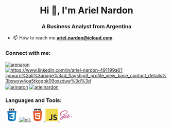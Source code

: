 <h1 align="center">Hi 👋, I'm Ariel Nardon</h1>
<h3 align="center">A Business Analyst from Argentina</h3>

- 📫 How to reach me **ariel.nardon@icloud.com**

<h3 align="left">Connect with me:</h3>
<p align="left">
<a href="https://twitter.com/arinaron" target="blank"><img align="center" src="https://raw.githubusercontent.com/rahuldkjain/github-profile-readme-generator/master/src/images/icons/Social/twitter.svg" alt="arenaron" height="30" width="40" /></a>
<a href="https://www.linkedin.com/in/ariel-nardon-491199a6" target="blank"><img align="center" src="https://raw.githubusercontent.com/rahuldkjain/github-profile-readme-generator/master/src/images/icons/Social/linked-in-alt.svg" alt="https://www.linkedin.com/in/ariel-nardon-491199a6?lipi=urn%3ali%3apage%3ad_flagship3_profile_view_base_contact_details%3bxwxw4oa5tkgqpk09oxzduw%3d%3d" height="30" width="40" /></a>
<a href="https://instagram.com/arinaron" target="blank"><img align="center" src="https://raw.githubusercontent.com/rahuldkjain/github-profile-readme-generator/master/src/images/icons/Social/instagram.svg" alt="arinaron" height="30" width="40" /></a>
<a href="https://www.youtube.com/c/arielnardon" target="blank"><img align="center" src="https://raw.githubusercontent.com/rahuldkjain/github-profile-readme-generator/master/src/images/icons/Social/youtube.svg" alt="arielnardon" height="30" width="40" /></a>
</p>

<h3 align="left">Languages and Tools:</h3>
<p align="left"> <a href="https://www.w3schools.com/css/" target="_blank"> <img src="https://raw.githubusercontent.com/devicons/devicon/master/icons/css3/css3-original-wordmark.svg" alt="css3" width="40" height="40"/> </a> <a href="https://git-scm.com/" target="_blank"> <img src="https://www.vectorlogo.zone/logos/git-scm/git-scm-icon.svg" alt="git" width="40" height="40"/> </a> <a href="https://www.w3.org/html/" target="_blank"> <img src="https://raw.githubusercontent.com/devicons/devicon/master/icons/html5/html5-original-wordmark.svg" alt="html5" width="40" height="40"/> </a> <a href="https://developer.mozilla.org/en-US/docs/Web/JavaScript" target="_blank"> <img src="https://raw.githubusercontent.com/devicons/devicon/master/icons/javascript/javascript-original.svg" alt="javascript" width="40" height="40"/> </a> <a href="https://sass-lang.com" target="_blank"> <img src="https://raw.githubusercontent.com/devicons/devicon/master/icons/sass/sass-original.svg" alt="sass" width="40" height="40"/> </a> </p>
